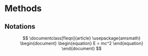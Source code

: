 # Methods
## Notations


$$
\documentclass[fleqn]{article}
\usepackage{amsmath}
\begin{document}
\begin{equation}
E = mc^2
\end{equation}
\end{document}
$$
